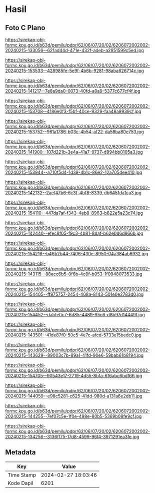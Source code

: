 # Hasil

## Foto C Plano

https://sirekap-obj-formc.kpu.go.id/b63d/pemilu/pdpr/62/06/07/20/02/6206072002002-20240215-133056--621ad44d-471e-432f-adeb-a2851599c5ed.jpg

https://sirekap-obj-formc.kpu.go.id/b63d/pemilu/pdpr/62/06/07/20/02/6206072002002-20240215-153533--428985fe-5e9f-4b6b-9281-98aba626714c.jpg

https://sirekap-obj-formc.kpu.go.id/b63d/pemilu/pdpr/62/06/07/20/02/6206072002002-20240215-141217--7e8a9da0-0073-40fd-a0a9-5377c677cf4f.jpg

https://sirekap-obj-formc.kpu.go.id/b63d/pemilu/pdpr/62/06/07/20/02/6206072002002-20240215-153708--4186e0f3-f5bf-40ce-9329-faa48a9939cf.jpg

https://sirekap-obj-formc.kpu.go.id/b63d/pemilu/pdpr/62/06/07/20/02/6206072002002-20240215-153752--961a1786-b03c-4b54-af22-da58ba80e753.jpg

https://sirekap-obj-formc.kpu.go.id/b63d/pemilu/pdpr/62/06/07/20/02/6206072002002-20240215-141900--107d221b-3e4a-41a7-9737-d994bb0105a3.jpg

https://sirekap-obj-formc.kpu.go.id/b63d/pemilu/pdpr/62/06/07/20/02/6206072002002-20240215-153944--a710f5d4-1d39-4b1c-86e2-12a705dee410.jpg

https://sirekap-obj-formc.kpu.go.id/b63d/pemilu/pdpr/62/06/07/20/02/6206072002002-20240215-142132--2aef47b6-6c3f-4bf8-8339-db6451da1ca3.jpg

https://sirekap-obj-formc.kpu.go.id/b63d/pemilu/pdpr/62/06/07/20/02/6206072002002-20240215-154110--447da7af-f343-4eb8-8963-b822e5a23c74.jpg

https://sirekap-obj-formc.kpu.go.id/b63d/pemilu/pdpr/62/06/07/20/02/6206072002002-20240215-142440--efec8f05-f9c3-4b81-8daf-b62e0d6d866b.jpg

https://sirekap-obj-formc.kpu.go.id/b63d/pemilu/pdpr/62/06/07/20/02/6206072002002-20240215-154216--b46b2b44-7406-430e-8950-04a384ab6932.jpg

https://sirekap-obj-formc.kpu.go.id/b63d/pemilu/pdpr/62/06/07/20/02/6206072002002-20240215-143115--88ecc6b5-0f6b-4c8f-b053-1f0948073533.jpg

https://sirekap-obj-formc.kpu.go.id/b63d/pemilu/pdpr/62/06/07/20/02/6206072002002-20240215-154405--ff975757-2454-408a-8143-501e0e2783d0.jpg

https://sirekap-obj-formc.kpu.go.id/b63d/pemilu/pdpr/62/06/07/20/02/6206072002002-20240215-154452--dabfe0c7-6d85-4489-95c6-d8b97d14449f.jpg

https://sirekap-obj-formc.kpu.go.id/b63d/pemilu/pdpr/62/06/07/20/02/6206072002002-20240215-143501--41de87f0-50c5-4e7c-afcd-5733e15bedc0.jpg

https://sirekap-obj-formc.kpu.go.id/b63d/pemilu/pdpr/62/06/07/20/02/6206072002002-20240215-143629--89003c7b-89a1-41fd-90e6-59bab61b8194.jpg

https://sirekap-obj-formc.kpu.go.id/b63d/pemilu/pdpr/62/06/07/20/02/6206072002002-20240215-154705--90543e17-2719-4d55-8bfa-6f6abc6bdf66.jpg

https://sirekap-obj-formc.kpu.go.id/b63d/pemilu/pdpr/62/06/07/20/02/6206072002002-20240215-144059--e98c5281-c625-41dd-980d-a131a6e2db11.jpg

https://sirekap-obj-formc.kpu.go.id/b63d/pemilu/pdpr/62/06/07/20/02/6206072002002-20240215-144255--7ef07c5e-1f0e-498e-80b5-5369b08fe9cf.jpg

https://sirekap-obj-formc.kpu.go.id/b63d/pemilu/pdpr/62/06/07/20/02/6206072002002-20240215-134256--3136ff75-17d8-4599-96f4-3971291ea3fe.jpg


## Metadata

| Key        | Value               |
| ---------- | ------------------- |
| Time Stamp | 2024-02-27 18:03:46 |
| Kode Dapil | 6201                |



